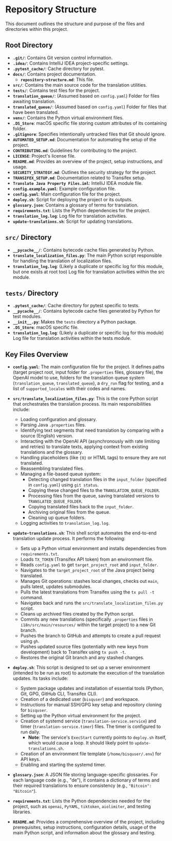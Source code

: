 # Repository Structure

This document outlines the structure and purpose of the files and directories within this project.

## Root Directory

- **`.git/`**: Contains Git version control information.
- **`.idea/`**: Contains IntelliJ IDEA project-specific settings.
- **`.pytest_cache/`**: Cache directory for pytest.
- **`docs/`**: Contains project documentation.
  - **`repository-structure.md`**: This file.
- **`src/`**: Contains the main source code for the translation utilities.
- **`tests/`**: Contains test files for the project.
- **`translation_queue/`**: (Assumed based on `config.yaml`) Folder for files awaiting translation.
- **`translated_queue/`**: (Assumed based on `config.yaml`) Folder for files that have been translated.
- **`venv/`**: Contains the Python virtual environment files.
- **`.DS_Store`**: macOS specific file storing custom attributes of its containing folder.
- **`.gitignore`**: Specifies intentionally untracked files that Git should ignore.
- **`AUTOMATED_SETUP.md`**: Documentation for automating the setup of the project.
- **`CONTRIBUTING.md`**: Guidelines for contributing to the project.
- **`LICENSE`**: Project's license file.
- **`README.md`**: Provides an overview of the project, setup instructions, and usage.
- **`SECURITY_STRATEGY.md`**: Outlines the security strategy for the project.
- **`TRANSIFEX_SETUP.md`**: Documentation related to Transifex setup.
- **`Translate Java Property Files.iml`**: IntelliJ IDEA module file.
- **`config.example.yaml`**: Example configuration file.
- **`config.yaml`**: Main configuration file for the project.
- **`deploy.sh`**: Script for deploying the project or its outputs.
- **`glossary.json`**: Contains a glossary of terms for translation.
- **`requirements.txt`**: Lists the Python dependencies for the project.
- **`translation_log.log`**: Log file for translation activities.
- **`update-translations.sh`**: Script for updating translations.

## `src/` Directory

- **`__pycache__/`**: Contains bytecode cache files generated by Python.
- **`translate_localization_files.py`**: The main Python script responsible for handling the translation of localization files.
- **`translation_log.log`**: (Likely a duplicate or specific log for this module, but one exists at root too) Log file for translation activities within the src module.

## `tests/` Directory

- **`.pytest_cache/`**: Cache directory for pytest specific to tests.
- **`__pycache__/`**: Contains bytecode cache files generated by Python for test modules.
- **`__init__.py`**: Makes the `tests` directory a Python package.
- **`.DS_Store`**: macOS specific file.
- **`translation_log.log`**: (Likely a duplicate or specific log for this module) Log file for translation activities within the tests module.

## Key Files Overview

- **`config.yaml`**: The main configuration file for the project. It defines paths (target project root, input folder for `.properties` files, glossary file), the OpenAI model to use, folders for the translation queue system (`translation_queue`, `translated_queue`), a `dry_run` flag for testing, and a list of `supported_locales` with their codes and names.

- **`src/translate_localization_files.py`**: This is the core Python script that orchestrates the translation process. Its main responsibilities include:
    - Loading configuration and glossary.
    - Parsing Java `.properties` files.
    - Identifying text segments that need translation by comparing with a source (English) version.
    - Interacting with the OpenAI API (asynchronously with rate limiting and retries) to translate texts, applying context from existing translations and the glossary.
    - Handling placeholders (like `{0}` or HTML tags) to ensure they are not translated.
    - Reassembling translated files.
    - Managing a file-based queue system:
        - Detecting changed translation files in the `input_folder` (specified in `config.yaml`) using `git status`.
        - Copying these changed files to the `TRANSLATION_QUEUE_FOLDER`.
        - Processing files from the queue, saving translated versions to `TRANSLATED_QUEUE_FOLDER`.
        - Copying translated files back to the `input_folder`.
        - Archiving original files from the queue.
        - Cleaning up queue folders.
    - Logging activities to `translation_log.log`.

- **`update-translations.sh`**: This shell script automates the end-to-end translation update process. It performs the following:
    - Sets up a Python virtual environment and installs dependencies from `requirements.txt`.
    - Loads `TX_TOKEN` (Transifex API token) from an environment file.
    - Reads `config.yaml` to get `target_project_root` and `input_folder`.
    - Navigates to the `target_project_root` of the Java project being translated.
    - Manages Git operations: stashes local changes, checks out `main`, pulls latest, updates submodules.
    - Pulls the latest translations from Transifex using the `tx pull -t` command.
    - Navigates back and runs the `src/translate_localization_files.py` script.
    - Cleans up archived files created by the Python script.
    - Commits any new translations (specifically `.properties` files in `i18n/src/main/resources/` within the target project) to a new Git branch.
    - Pushes the branch to GitHub and attempts to create a pull request using `gh`.
    - Pushes updated source files (potentially with new keys from development) back to Transifex using `tx push -t`.
    - Restores the original Git branch and any stashed changes.

- **`deploy.sh`**: This script is designed to set up a server environment (intended to be run as root) to automate the execution of the translation updates. Its tasks include:
    - System package updates and installation of essential tools (Python, Git, GPG, GitHub CLI, Transifex CLI).
    - Creation of a dedicated user (`bisquser`) and workspace.
    - Instructions for manual SSH/GPG key setup and repository cloning for `bisquser`.
    - Setting up the Python virtual environment for the project.
    - Creation of systemd service (`translation-service.service`) and timer (`translation-service.timer`) files. The timer is configured to run daily.
        - **Note**: The service's `ExecStart` currently points to `deploy.sh` itself, which would cause a loop. It should likely point to `update-translations.sh`.
    - Creation of an environment file template (`/home/bisquser/.env`) for API keys.
    - Enabling and starting the systemd timer.

- **`glossary.json`**: A JSON file storing language-specific glossaries. For each language code (e.g., "de"), it contains a dictionary of terms and their required translations to ensure consistency (e.g., `"Bitcoin": "Bitcoin"`).

- **`requirements.txt`**: Lists the Python dependencies needed for the project, such as `openai`, `PyYAML`, `tiktoken`, `aiolimiter`, and testing libraries.

- **`README.md`**: Provides a comprehensive overview of the project, including prerequisites, setup instructions, configuration details, usage of the main Python script, and information about the glossary and testing. 